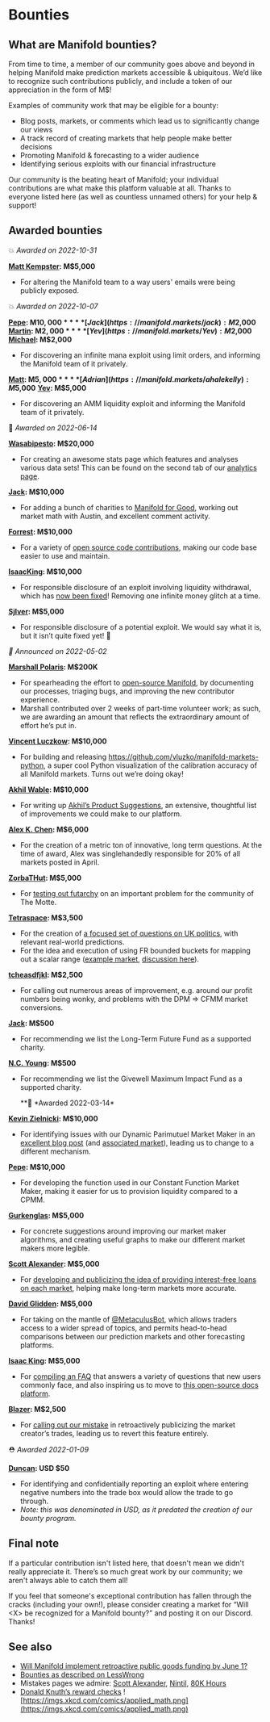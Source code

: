 # Bounties

## What are Manifold bounties?

From time to time, a member of our community goes above and beyond in helping Manifold make prediction markets accessible & ubiquitous. We’d like to recognize such contributions publicly, and include a token of our appreciation in the form of M$!

Examples of community work that may be eligible for a bounty:

- Blog posts, markets, or comments which lead us to significantly change our views
- A track record of creating markets that help people make better decisions
- Promoting Manifold & forecasting to a wider audience
- Identifying serious exploits with our financial infrastructure

Our community is the beating heart of Manifold; your individual contributions are what make this platform valuable at all. Thanks to everyone listed here (as well as countless unnamed others) for your help & support!

## Awarded bounties

💥 *Awarded on 2022-10-31*

**[Matt Kempster](https://github.com/manifoldmarkets/manifold/issues/1119): M$5,000**

- For altering the Manifold team to a way users' emails were being publicly exposed.


💥 *Awarded on 2022-10-07*

**[Pepe](https://manifold.markets/Pepe): M$10,000**
**[Jack](https://manifold.markets/jack): M$2,000**
**[Martin](https://manifold.markets/MartinRandall): M$2,000**
**[Yev](https://manifold.markets/Yev): M$2,000**
**[Michael](https://manifold.markets/MichaelWheatley): M$2,000**

- For discovering an infinite mana exploit using limit orders, and informing the Manifold team of it privately.

**[Matt](https://manifold.markets/MattP): M$5,000**
**[Adrian](https://manifold.markets/ahalekelly): M$5,000**
**[Yev](https://manifold.markets/Yev): M$5,000**

- For discovering an AMM liquidity exploit and informing the Manifold team of it privately.

🎈 *Awarded on 2022-06-14*

**[Wasabipesto](https://manifold.markets/wasabipesto): M$20,000**

- For creating an awesome stats page which features and analyses various data sets! This can be found on the second tab of our [analytics page](https://manifold.markets/stats).

**[Jack](https://manifold.markets/jack): M$10,000**

- For adding a bunch of charities to [Manifold for Good](https://manifold.markets/charity), working out market math with Austin, and excellent comment activity.

**[Forrest](https://manifold.markets/Forrest): M$10,000**

- For a variety of [open source code contributions](https://github.com/manifoldmarkets/manifold/commits?author=ForrestWeiswolf), making our code base easier to use and maintain.

**[IsaacKing](https://manifold.markets/IsaacKing): M$10,000**

- For responsible disclosure of an exploit involving liquidity withdrawal, which has [now been fixed](https://github.com/manifoldmarkets/manifold/pull/472)! Removing one infinite money glitch at a time.

**[Sjlver](https://manifold.markets/Sjlver): M$5,000**

- For responsible disclosure of a potential exploit. We would say what it is, but it isn’t quite fixed yet! 🤫

_🌿 Announced on 2022-05-02_

**[Marshall Polaris](https://manifold.markets/mqp): M$200K**

- For spearheading the effort to [open-source Manifold](https://github.com/manifoldmarkets/manifold), by documenting our processes, triaging bugs, and improving the new contributor experience.
- Marshall contributed over 2 weeks of part-time volunteer work; as such, we are awarding an amount that reflects the extraordinary amount of effort he’s put in.

**[Vincent Luczkow](https://manifold.markets/VincentLuczkow): M$10,000**

- For building and releasing https://github.com/vluzko/manifold-markets-python, a super cool Python visualization of the calibration accuracy of all Manifold markets. Turns out we’re doing okay!

**[Akhil Wable](https://manifold.markets/AkhilWable): M$10,000**

- For writing up [Akhil’s Product Suggestions](https://www.notion.so/Akhil-s-Product-Suggestions-672e1cba393d4242852ff95ae79528df), an extensive, thoughtful list of improvements we could make to our platform.

**[Alex K. Chen](https://manifold.markets/AlexKChen): M$6,000**

- For the creation of a metric ton of innovative, long term questions. At the time of award, Alex was singlehandedly responsible for 20% of all markets posted in April.

**[ZorbaTHut](https://manifold.markets/ZorbaTHut): M$5,000**

- For [testing out futarchy](https://manifold.markets/tag/themotte_leaving) on an important problem for the community of The Motte.

**[Tetraspace](https://manifold.markets/Tetraspace): M$3,500**

- For the creation of [a focused set of questions on UK politics](https://twitter.com/TetraspaceWest/status/1516824123149848579), with relevant real-world predictions.
- For the idea and execution of using FR bounded buckets for mapping out a scalar range ([example market](https://manifold.markets/Tetraspace/if-ron-desantis-is-elected-presiden), [discussion here](https://manifold.markets/StephenMalina/how-many-daily-active-users-will-ma)).

**[tcheasdfjkl](https://manifold.markets/tcheasdfjkl): M$2,500**

- For calling out numerous areas of improvement, e.g. around our profit numbers being wonky, and problems with the DPM ⇒ CFMM market conversions.

**[Jack](https://manifold.markets/JackC): M$500**

- For recommending we list the Long-Term Future Fund as a supported charity.

**[N.C. Young](https://manifold.markets/NcyRocks): M$500**

- For recommending we list the Givewell Maximum Impact Fund as a supported charity.

  \**🥧 *Awarded 2022-03-14\*

**[Kevin Zielnicki](https://manifold.markets/kjz): M$10,000**

- For identifying issues with our Dynamic Parimutuel Market Maker in an [excellent blog post](https://kevin.zielnicki.com/2022/02/17/manifold/) (and [associated market](https://manifold.markets/kjz/will-manifolds-developers-agree-wit)), leading us to change to a different mechanism.

**[Pepe](https://manifold.markets/Pepe): M$10,000**

- For developing the function used in our Constant Function Market Maker, making it easier for us to provision liquidity compared to a CPMM.

**[Gurkenglas](https://manifold.markets/Gurkenglas): M$5,000**

- For concrete suggestions around improving our market maker algorithms, and creating useful graphs to make our different market makers more legible.

**[Scott Alexander](https://manifold.markets/ScottAlexander): M$5,000**

- For [developing and publicizing the idea of providing interest-free loans on each market](https://astralcodexten.substack.com/p/play-money-and-reputation-systems), helping make long-term markets more accurate.

**[David Glidden](https://manifold.markets/dglid): M$5,000**

- For taking on the mantle of [@MetaculusBot](https://manifold.markets/MetaculusBot), which allows traders access to a wider spread of topics, and permits head-to-head comparisons between our prediction markets and other forecasting platforms.

**[Isaac King](https://manifold.markets/IsaacKing): M$5,000**

- For [compiling an FAQ](https://outsidetheasylum.blog/manifold-markets-faq/) that answers a variety of questions that new users commonly face, and also inspiring us to move to [this open-source docs platform](https://docs.manifold.markets/).

**[Blazer](https://manifold.markets/BlazingDarkness/was-it-an-unpleasant-surprise-when): M$2,500**

- For [calling out our mistake](https://manifold.markets/BlazingDarkness/was-it-an-unpleasant-surprise-when) in retroactively publicizing the market creator’s trades, leading us to revert this feature entirely.

⛑️ _Awarded 2022-01-09_

**[Duncan](https://manifold.markets/Duncan): USD $50**

- For identifying and confidentially reporting an exploit where entering negative numbers into the trade box would allow the trade to go through.
- _Note: this was denominated in USD, as it predated the creation of our bounty program._

## Final note

If a particular contribution isn't listed here, that doesn't mean we didn't really appreciate it. There’s so much great work by our community; we aren't always able to catch them all!

If you feel that someone's exceptional contribution has fallen through the cracks (including your own!), please consider creating a market for “Will <X\> be recognized for a Manifold bounty?” and posting it on our Discord. Thanks!

## See also

- [Will Manifold implement retroactive public goods funding by June 1?](https://manifold.markets/Austin/will-manifold-implement-retroactive)
- [Bounties as described on LessWrong](https://www.lesswrong.com/tag/bounties-active)
- Mistakes pages we admire: [Scott Alexander](https://astralcodexten.substack.com/p/mistakes), [Nintil](https://nintil.com/mistakes), [80K Hours](https://80000hours.org/about/credibility/evaluations/mistakes/)
- [Donald Knuth’s reward checks](https://en.wikipedia.org/wiki/Knuth_reward_check)
  ![https://imgs.xkcd.com/comics/applied_math.png](https://imgs.xkcd.com/comics/applied_math.png)
